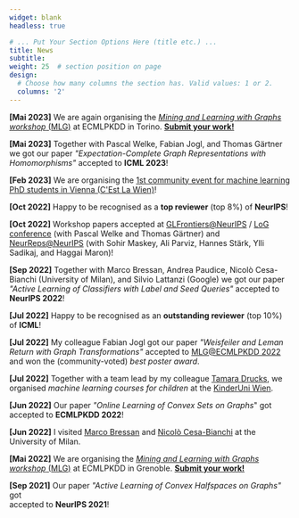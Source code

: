 ```yaml
---
widget: blank
headless: true

# ... Put Your Section Options Here (title etc.) ...
title: News
subtitle:
weight: 25  # section position on page
design:
  # Choose how many columns the section has. Valid values: 1 or 2.
  columns: '2'
---
```

**[Mai 2023]** We are again organising the [*Mining and Learning with Graphs workshop* (MLG)](https://mlg-europe.github.io/) at ECMLPKDD in Torino. [**Submit your work!**](https://mlg-europe.github.io/#cfp)

**[Mai 2023]** Together with Pascal Welke, Fabian Jogl, and Thomas Gärtner we got our paper *"Expectation-Complete Graph Representations with Homomorphisms"*
accepted to **ICML 2023**!

**[Feb 2023]** We are organising the [1st community event for machine learning PhD students in Vienna (C'Est La Wien)](https://cestlawien.github.io/  )!

**[Oct 2022]** Happy to be recognised as a **top reviewer** (top 8%) of **NeurIPS**!

**[Oct 2022]** Workshop papers accepted at [GLFrontiers@NeurIPS](https://glfrontiers.github.io/) / [LoG conference](https://logconference.org/) (with Pascal Welke and Thomas Gärtner) and [NeurReps@NeurIPS](https://neurreps.org) (with Sohir Maskey, Ali Parviz, Hannes Stärk, Ylli Sadikaj, and Haggai Maron)!

**[Sep 2022]** Together with Marco Bressan, Andrea Paudice, Nicolò Cesa-Bianchi (University of Milan), and Silvio Lattanzi (Google) we got our paper *"Active Learning of Classifiers with Label and Seed Queries"*
accepted to **NeurIPS 2022**!

**[Jul 2022]** Happy to be recognised as an **outstanding reviewer** (top 10%) of **ICML**!


**[Jul 2022]** My colleague Fabian Jogl got our paper *"Weisfeiler and Leman Return with Graph Transformations"* accepted to [MLG@ECMLPKDD 2022](https://mlg-europe.github.io/2022/) and won the (community-voted) *best poster award*.
<!--
**[Jul 2022]** Passed my *proficiency evaluation* (mid-evaluation for PhD studies).

**[Jul 2022]** I attended the [LogML 2022](logml.ai) summer school.
-->

**[Jul 2022]** Together with a team lead by my colleague [Tamara Drucks](https://informatics.tuwien.ac.at/people/tamara-drucks), we organised *machine learning courses for children* at the [KinderUni Wien](https://www.kinderuni-anmeldung.at/index.php?field_id=&ts=&token=fce978a8f469217c8ea2e5c182f2cdfc&event_age_type_id=&event_type=&event_sub_type=38&keywords=&page=).

<!--

**[Jul 2022]** I got invited to serve as a reviewer for the [*Machine Learning journal*](https://www.springer.com/journal/10994), the [LoG conference](https://logconference.org/), and [LWDA](https://lwda2022.de/).
-->

**[Jun 2022]** Our paper *"Online Learning of Convex Sets on Graphs*" got accepted to **ECMLPKDD 2022**!

**[Jun 2022]** I visited [Marco Bressan](https://sites.google.com/view/marco-bressan/home) and [Nicolò Cesa-Bianchi](https://cesa-bianchi.di.unimi.it/) at the University of Milan.

**[Mai 2022]** We are organising the [*Mining and Learning with Graphs workshop* (MLG)](https://mlg-europe.github.io/2022/)  at ECMLPKDD in Grenoble. [**Submit your work!**](https://openreview.net/group?id=ecmlpkdd.org/ECMLPKDD/2022/Workshop/MLG)

<!--

**[Mai 2022]** I attended the [Hausdorff School on Algorithmic Data Analysis](https://www.hcm.uni-bonn.de/events/eventpages/hausdorff-school/hausdorff-schools-2022/algorithmicdata2022/) at University of Bonn.

**[Apr 2022]** I got invited to and attended *G-Research's Spring Insights Week*.

**[Mar 2022]** Our master's thesis student Fabian Jogl got his paper *"Reducing Learning on Cell Complexes to Graphs"* accepted to [GTRL@ICLR 2022](https://gt-rl.github.io).

**[Mar 2022]** I got invited to serve as a reviewer for *ICML*, *NeurIPS*, and *ECMLPKDD*.
-->
**[Sep 2021]** Our paper *"Active Learning of Convex Halfspaces on Graphs"* got <br />
accepted to **NeurIPS 2021**!

<!--

**[Sep 2021]** I attended the [Ellis Doctoral Symposium EDS 2021](https://ellisds.eu/).

**[Aug 2021]** I attended Taipei's [MLSS 2021](https://ai.ntu.edu.tw/mlss2021/) and won a **best poster honorable mention**!

**[Jul 2021]** In a team with [David Penz](https://at.linkedin.com/in/david-penz-5a3240132) and [Joe Redshaw](https://uk.linkedin.com/in/joe-redshaw-871916142), we won Siemens' [AI Dependability Assessment](https://ecosystem.siemens.com/topic/detail/default/33/overview) challenge with the **best practical result**!


**[Jul 2021]** I attended the [LogML 2021](logml.ai) summer school.

**[Jul 2021]** I attended the [EEML 2021](eeml.eu/) summer school.
-->